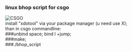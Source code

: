 ### linux bhop script for csgo
![CSGO](https://img.shields.io/badge/Counter_Strike-000000?style=for-the-badge&logo=counter-strike&logoColor=white) <br>
install "xdotool" via your package manager (u need use X);<br> 
than in csgo commandline: <br> ###unbind space; bind l +jump;<br>
###make;<br> 
###./bhop_script
